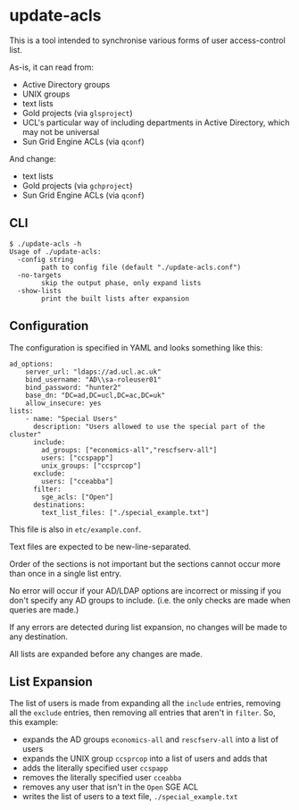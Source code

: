 # update-acls

This is a tool intended to synchronise various forms of user access-control list.

As-is, it can read from:

 - Active Directory groups
 - UNIX groups
 - text lists
 - Gold projects (via `glsproject`)
 - UCL's particular way of including departments in Active Directory, which may not be universal
 - Sun Grid Engine ACLs (via `qconf`)

And change:

 - text lists
 - Gold projects (via `gchproject`)
 - Sun Grid Engine ACLs (via `qconf`)


## CLI

```
$ ./update-acls -h
Usage of ./update-acls:
  -config string
    	path to config file (default "./update-acls.conf")
  -no-targets
    	skip the output phase, only expand lists
  -show-lists
    	print the built lists after expansion
```

## Configuration

The configuration is specified in YAML and looks something like this:

```
ad_options:
    server_url: "ldaps://ad.ucl.ac.uk"
    bind_username: "AD\\sa-roleuser01"
    bind_password: "hunter2"
    base_dn: "DC=ad,DC=ucl,DC=ac,DC=uk"
    allow_insecure: yes
lists:
    - name: "Special Users"
      description: "Users allowed to use the special part of the cluster"
      include:
        ad_groups: ["economics-all","rescfserv-all"]
        users: ["ccspapp"]
        unix_groups: ["ccsprcop"]
      exclude:
        users: ["cceabba"]
      filter:
        sge_acls: ["Open"]
      destinations:
        text_list_files: ["./special_example.txt"]
```

This file is also in `etc/example.conf`.

Text files are expected to be new-line-separated.

Order of the sections is not important but the sections cannot occur more than once in a single list entry.

No error will occur if your AD/LDAP options are incorrect or missing if you don't specify any AD groups to include. (i.e. the only checks are made when queries are made.)

If any errors are detected during list expansion, no changes will be made to any destination.

All lists are expanded before any changes are made.

## List Expansion

The list of users is made from expanding all the `include` entries, removing all the `exclude` entries, then removing all entries that aren't in `filter`. 
So, this example:

 - expands the AD groups `economics-all` and `rescfserv-all` into a list of users
 - expands the UNIX group `ccsprcop` into a list of users and adds that
 - adds the literally specified user `ccspapp`
 - removes the literally specified user `cceabba`
 - removes any user that isn't in the `Open` SGE ACL
 - writes the list of users to a text file, `./special_example.txt`

